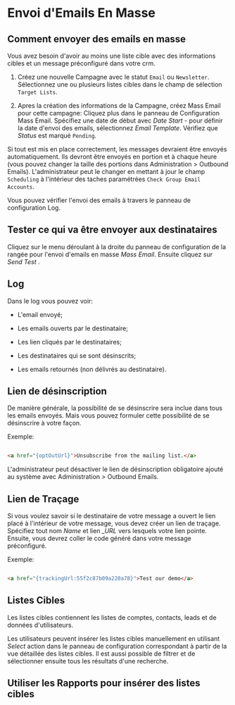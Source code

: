# Envoi d'Emails En Masse

## Comment envoyer des emails en masse 

Vous avez besoin d'avoir au moins une liste cible avec des informations cibles et un message préconfiguré dans votre crm.

1. Créez une nouvelle Campagne avec le statut `Email` ou `Newsletter`. Sélectionnez une ou plusieurs listes cibles dans le champ de sélection `Target Lists`.

2. Apres la création des informations de la Campagne, créez Mass Email pour cette campagne: Cliquez plus dans le panneau de Configuration Mass Email. Spécifiez une date de début avec _Date Start_ - pour définir la date d'envoi des emails, sélectionnez _Email Template_. Vérifiez que _Status_ est marqué `Pending`.

Si tout est mis en place correctement, les messages devraient être envoyés automatiquement. Ils devront être envoyés en portion et à chaque heure (vous pouvez changer la taille des portions dans Administration > Outbound Emails). L'administrateur peut le changer en mettant à jour le champ `Scheduling` à l'intérieur des taches paramétrées `Check Group Email Accounts`.

Vous pouvez vérifier l'envoi des emails à travers le panneau de configuration Log.

## Tester ce qui va être envoyer aux destinataires

Cliquez sur le menu déroulant à la droite du panneau de configuration de la rangée pour l'envoi d'emails en masse _Mass Email_. Ensuite cliquez sur _Send Test_ .

## Log

Dans le log vous pouvez voir:

* L'email envoyé;

* Les emails ouverts par le destinataire;

* Les lien cliqués par le destinataires;

* Les destinataires qui se sont désinscrits;

* Les emails retournés (non délivrés au destinataire).

## Lien de désinscription

De manière générale, la possibilité de se désinscrire sera inclue dans tous les emails envoyés. Mais vous pouvez formuler cette possibilité de se désinscrire à votre façon.

Exemple:

```html

<a href="{optOutUrl}">Unsubscribe from the mailing list.</a>

```

L'administrateur peut désactiver le lien de désinscription obligatoire ajouté au système avec Administration > Outbound Emails.

## Lien de Traçage

Si vous voulez savoir si le destinataire de votre message a ouvert le lien placé à l'intérieur de votre message, vous devez créer un lien de traçage. Spécifiez tout nom *_Name_* et lien *_URL* vers lesquels votre lien pointe. Ensuite, vous devrez coller le code généré dans votre message préconfiguré.

Exemple:

```html

<a href="{trackingUrl:55f2c87b09a220a78}">Test our demo</a>

```

## Listes Cibles

Les listes cibles contiennent les listes de comptes, contacts, leads et de données d'utilisateurs.

Les utilisateurs peuvent insérer les listes cibles manuellement en utilisant _Select_ action dans le panneau de configuration correspondant à partir de la vue détaillée des listes cibles. Il est aussi possible de filtrer et de sélectionner ensuite tous les résultats d'une recherche.

## Utiliser les Rapports pour insérer des listes cibles
